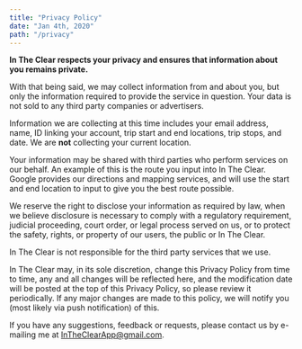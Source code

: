 ```yaml
---
title: "Privacy Policy"
date: "Jan 4th, 2020"
path: "/privacy"
---
```


**In The Clear respects your privacy and ensures that information about you remains private.**

With that being said, we may collect information from and about you, but only the information required to provide the service in question. Your data is not sold to any third party companies or advertisers. 

Information we are collecting at this time includes your email address, name, ID linking your account, trip start and end locations, trip stops, and date. We are **not** collecting your current location.

Your information may be shared with third parties who perform services on our behalf. An example of this is the route you input into In The Clear. Google provides our directions and mapping services, and will use the start and end location to input to give you the best route possible.

We reserve the right to disclose your information as required by law, when we believe disclosure is necessary to comply with a regulatory requirement, judicial proceeding, court order, or legal process served on us, or to protect the safety, rights, or property of our users, the public or In The Clear.

In The Clear is not responsible for the third party services that we use.

In The Clear may, in its sole discretion, change this Privacy Policy from time to time, any and all changes will be reflected here, and the modification date will be posted at the top of this Privacy Policy, so please review it periodically. If any major changes are made to this policy, we will notify you (most likely via push notification) of this.

If you have any suggestions, feedback or requests, please contact us by e-mailing me at <a href="InTheClearApp@gmail.com" style="color:#007bff">InTheClearApp@gmail.com</a>.